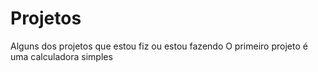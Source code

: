 # Projetos
Alguns dos projetos que estou fiz ou estou fazendo
O primeiro projeto é uma calculadora simples
